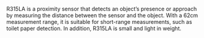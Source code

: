 R315LA is a proximity sensor that detects an object’s presence or approach by measuring the distance between the sensor and the object. With a 62cm measurement range, it is suitable for short-range measurements, such as toilet paper detection. In addition, R315LA is small and light in weight.
